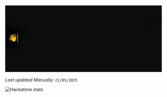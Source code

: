 [![👋Hi there! I'm Hashim*](/assets/IMG_0032.GIF "Go To hashim-ali.work")](https://hashim-ali.work)

_Last updated Manually:_ `21/05/2025`

![Hackatime stats](https://github-readme-stats.hackclub.dev/api/wakatime?username=1002&api_domain=hackatime.hackclub.com&theme=dark&custom_title=Hackatime+Stats&layout=compact&cache_seconds=0&langs_count=8 "Hackatime")
